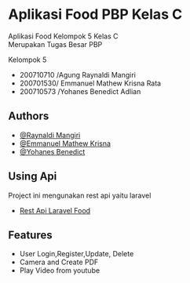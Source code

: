 # Aplikasi Food PBP Kelas C

Aplikasi Food Kelompok 5 Kelas C  
Merupakan Tugas Besar PBP

Kelompok 5

- 200710710 /Agung Raynaldi Mangiri
- 200701530/ Emmanuel Mathew Krisna Rata
- 200710573 /Yohanes Benedict Adlian

## Authors

- [@Raynaldi Mangiri](https://github.com/TuaBangka12)
- [@Emmanuel Mathew Krisna](https://github.com/emkr-13)
- [@Yohanes Benedict](https://github.com/elmonzo139)


## Using Api

Project ini mengunakan rest api yaitu laravel 

 - [Rest Api Laravel Food ](https://github.com/emkr-13/api-food)



## Features

- User Login,Register,Update, Delete
- Camera and Create PDF
- Play Video from youtube


